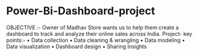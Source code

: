 # Power-Bi-Dashboard-project
OBJECTIVE :- Owner of Madhav Store wants us to help them create a dashboard to track and analyze their online sales across India.
Project- key points:-
• Data collection
• Data cleaning & wrangling
• Data modeling
• Data visualization
• Dashboard design
• Sharing Insights
